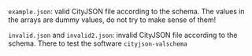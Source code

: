 

`example.json`: valid CityJSON file according to the schema. The values in the arrays are dummy values, do not try to make sense of them!

`invalid.json` and `invalid2.json`: invalid CityJSON file according to the schema. There to test the software `cityjson-valschema`